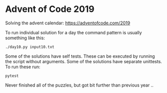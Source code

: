 # Advent of Code 2019

Solving the advent calendar: https://adventofcode.com/2019

To run individual solution for a day the command pattern is usually something
like this:

    ./day10.py input10.txt

Some of the solutions have self tests. These can be executed by running the
script without arguments. Some of the solutions have separate unittests. To run
these run:

    pytest

Never finished all of the puzzles, but got bit further than previous year ..
